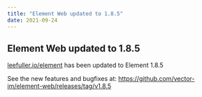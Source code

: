 ```yaml
---
title: "Element Web updated to 1.8.5"
date: 2021-09-24
---
```


## Element Web updated to 1.8.5

[leefuller.io/element](https://leefuller.io/element) has been updated to Element 1.8.5

See the new features and bugfixes at: https://github.com/vector-im/element-web/releases/tag/v1.8.5